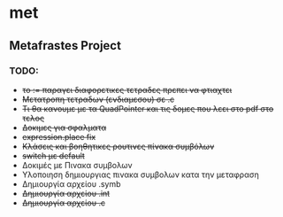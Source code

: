 # met
## Metafrastes Project

### TODO:
- ~~το := παραγει διαφορετικες τετραδες πρεπει να φτιαχτει~~
- ~~Μετατροπη τετραδων (ενδιαμεσου) σε .c~~
- ~~Τι θα κανουμε με τα QuadPointer και τις δομες που λεει στο pdf στο τελος~~
- ~~Δοκιμες για σφαλματα~~
- ~~expression.place fix~~
- ~~Κλάσεις και βοηθητικες ρουτινες πίνακα συμβόλων~~
- ~~switch με default~~
- Δοκιμές με Πινακα συμβολων
- Υλοποιηση δημιουργιας πινακα συμβολων κατα την μεταφραση
- Δημιουργία αρχείου .symb
- ~~Δημιουργία αρχείου .int~~
- ~~Δημιουργία αρχείου .c~~
